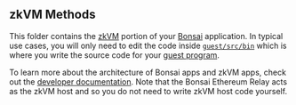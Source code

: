 ## zkVM Methods

This folder contains the [zkVM] portion of your [Bonsai] application. 
In typical use cases, you will only need to edit the code inside [`guest/src/bin`] which is where you write the source code for your [guest program].

To learn more about the architecture of Bonsai apps and zkVM apps, check out the [developer documentation]. Note that the Bonsai Ethereum Relay acts as the zkVM host and so you do not need to write zkVM host code yourself.

[`guest/src/bin`]: ./guest/src/bin/
[guest program]: https://dev.risczero.com/terminology#guest-program
[developer documentation]: https://dev.risczero.com
[zkVM]: https://dev.risczero.com/zkvm
[Bonsai]: https://dev.risczero.com/bonsai/
